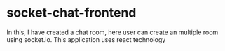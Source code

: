 # socket-chat-frontend
In this, I have created a chat room, here user can create an multiple room using socket.io. This application uses react technology
